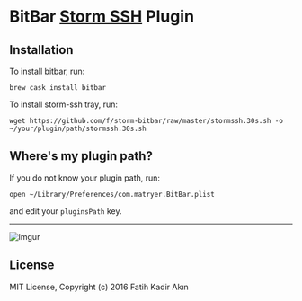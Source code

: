 # BitBar [Storm SSH](http://github.com/emre/storm) Plugin

## Installation

To install bitbar, run:
```
brew cask install bitbar
```

To install storm-ssh tray, run:
```
wget https://github.com/f/storm-bitbar/raw/master/stormssh.30s.sh -o ~/your/plugin/path/stormssh.30s.sh
```

## Where's my plugin path?

If you do not know your plugin path, run:

```
open ~/Library/Preferences/com.matryer.BitBar.plist
```

and edit your `pluginsPath` key.

---

![Imgur](http://i.imgur.com/G5h9qKO.png)

## License

MIT License, Copyright (c) 2016 Fatih Kadir Akın
